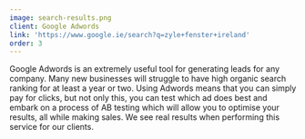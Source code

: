```yaml
---
image: search-results.png
client: Google Adwords
link: 'https://www.google.ie/search?q=zyle+fenster+ireland'
order: 3
---
```

Google Adwords is an extremely useful tool for generating leads for any company. Many new businesses will struggle to have high organic search ranking for at least a year or two. Using Adwords means that you can simply pay for clicks, but not only this, you can test which ad does best and embark on a process of AB testing which will allow you to optimise your results, all while making sales. We see real results when performing this service for our clients.

